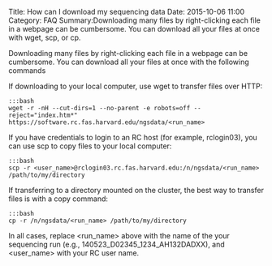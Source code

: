 Title: How can I download my sequencing data
Date: 2015-10-06 11:00
Category: FAQ
Summary:Downloading many files by right-clicking each file in a webpage can be cumbersome. You can download all your files at once with wget, scp, or cp.

Downloading many files by right-clicking each file in a webpage can be cumbersome. You can download all your files at once with the following commands<br/>

If downloading to your local computer, use wget to transfer files over HTTP:

    :::bash
    wget -r -nH --cut-dirs=1 --no-parent -e robots=off --reject="index.htm*" https://software.rc.fas.harvard.edu/ngsdata/<run_name>

If you have credentials to login to an RC host (for example, rclogin03), you can use scp to copy files to your local computer:

    :::bash
    scp -r <user_name>@rclogin03.rc.fas.harvard.edu:/n/ngsdata/<run_name> /path/to/my/directory

If transferring to a directory mounted on the cluster, the best way to transfer files is with a copy command:

    :::bash
    cp -r /n/ngsdata/<run_name> /path/to/my/directory


In all cases, replace &lt;run_name&gt; above with the name of the your sequencing run (e.g., 140523_D02345_1234_AH132DADXX), and &lt;user_name&gt; with your RC user name.